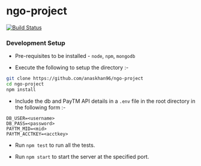 # ngo-project

[![Build Status](https://travis-ci.org/anaskhan96/ngo-project.svg?branch=master)](https://travis-ci.org/anaskhan96/ngo-project)

### Development Setup

+ Pre-requisites to be installed - `node`, `npm`, `mongodb`

+ Execute the following to setup the directory :-

```bash
git clone https://github.com/anaskhan96/ngo-project
cd ngo-project
npm install
```

+ Include the db and PayTM API details in a `.env` file in the root directory in the following form :-

```
DB_USER=<username>
DB_PASS=<password>
PAYTM_MID=<mid>
PAYTM_ACCTKEY=<acctkey>
```

+ Run `npm test` to run all the tests.

+ Run `npm start` to start the server at the specified port.